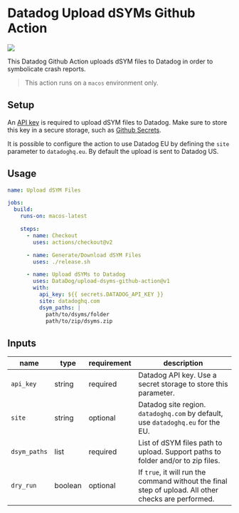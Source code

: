 # Datadog Upload dSYMs Github Action
[![](https://github.com/DataDog/upload-dsyms-github-action/workflows/build-test/badge.svg)](https://github.com/Datadog/upload-dsyms-github-action/actions)

This Datadog Github Action uploads dSYM files to Datadog in order to symbolicate crash reports.
> This action runs on a `macos` environment only.

## Setup

An [API key](https://app.datadoghq.com/organization-settings/api-keys) is required to upload dSYM files to Datadog. Make sure to store this key in a secure storage, such as [Github Secrets](https://docs.github.com/en/actions/security-guides/encrypted-secrets).

It is possible to configure the action to use Datadog EU by defining the `site` parameter to `datadoghq.eu`. By default the upload is sent to Datadog US.

## Usage

```yml
name: Upload dSYM Files

jobs:
  build:
    runs-on: macos-latest

    steps:
      - name: Checkout
        uses: actions/checkout@v2

      - name: Generate/Download dSYM Files
        uses: ./release.sh

      - name: Upload dSYMs to Datadog
        uses: DataDog/upload-dsyms-github-action@v1
        with:
          api_key: ${{ secrets.DATADOG_API_KEY }}
          site: datadoghq.com
          dsym_paths: |
            path/to/dsyms/folder
            path/to/zip/dsyms.zip
```

## Inputs

|name|type|requirement|description|
|---|---|---|---|
|`api_key`|string|required|Datadog API key. Use a secret storage to store this parameter.|
|`site`|string|optional|Datadog site region. `datadoghq.com` by default, use `datadoghq.eu` for the EU.|
|`dsym_paths`|list|required|List of dSYM files path to upload. Support paths to folder and/or to zip files.|
|`dry_run`|boolean|optional|If `true`, it will run the command without the final step of upload. All other checks are performed.|

